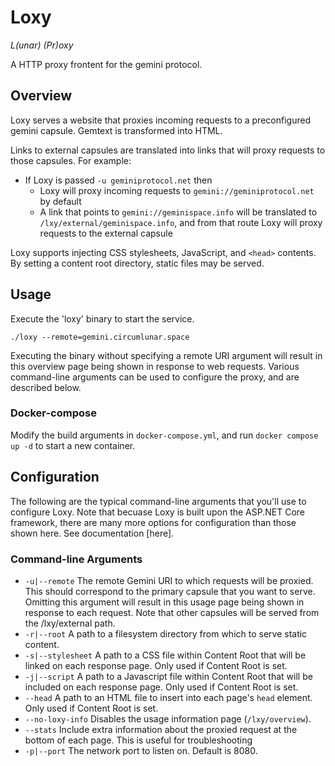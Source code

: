 # Loxy
*L(unar) (Pr)oxy*

A HTTP proxy frontent for the gemini protocol.

## Overview
Loxy serves a website that proxies incoming requests to a preconfigured gemini capsule.  Gemtext is transformed into HTML.

Links to external capsules are translated into links that will proxy requests to those capsules.  For example:
  - If Loxy is passed `-u geminiprotocol.net` then
    - Loxy will proxy incoming requests to `gemini://geminiprotocol.net` by default
    - A link that points to `gemini://geminispace.info` will be translated to `/lxy/external/geminispace.info`, and from that route Loxy will proxy requests to the external capsule

Loxy supports injecting CSS stylesheets, JavaScript, and `<head>` contents.  By setting a content root directory, static files may be served.

## Usage
Execute the 'loxy' binary to start the service.
```
./loxy --remote=gemini.circumlunar.space
```
Executing the binary without specifying a remote URI argument will result in this overview page being shown in response to web requests.
Various command-line arguments can be used to configure the proxy, and are described below.

### Docker-compose
Modify the build arguments in `docker-compose.yml`, and run `docker compose up -d` to start a new container.

## Configuration
The following are the typical command-line arguments that you'll use to configure Loxy.
Note that becuase Loxy is built upon the ASP.NET Core framework, there are many more options for configuration than those shown here. See documentation [here].

### Command-line Arguments
- `-u|--remote` The remote Gemini URI to which requests will be proxied. This should correspond to the primary capsule that you want to serve. Omitting this argument will result in this usage page being shown in response to each request. Note that other capsules will be served from the /lxy/external path.
- `-r|--root` A path to a filesystem directory from which to serve static content.
- `-s|--stylesheet` A path to a CSS file within Content Root that will be linked on each response page. Only used if Content Root is set.
- `-j|--script` A path to a Javascript file within Content Root that will be included on each response page. Only used if Content Root is set.
- `--head` A path to an HTML file to insert into each page's `head` element.  Only used if Content Root is set.
- `--no-loxy-info` Disables the usage information page (`/lxy/overview`).
- `--stats` Include extra information about the proxied request at the bottom of each page.  This is useful for troubleshooting
- `-p|--port` The network port to listen on. Default is 8080.

